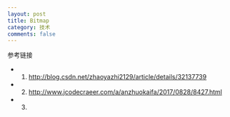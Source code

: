 ```yaml
---
layout: post
title: Bitmap
category: 技术
comments: false
---
```


参考链接

* 1. <http://blog.csdn.net/zhaoyazhi2129/article/details/32137739>
* 2. <http://www.jcodecraeer.com/a/anzhuokaifa/2017/0828/8427.html>
* 3. 
  